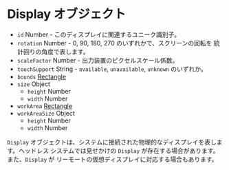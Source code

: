 # Display オブジェクト

* `id` Number - このディスプレイに関連するユニーク識別子。
* `rotation` Number - 0, 90, 180, 270 のいずれかで、スクリーンの回転を
  統計回りの角度で表します。
* `scaleFactor` Number - 出力装置のピクセルスケール係数。
* `touchSupport` String - `available`, `unavailable`, `unknown` のいずれか。
* `bounds` [Rectangle](rectangle.md)
* `size` Object
  * `height` Number
  * `width` Number
* `workArea` [Rectangle](rectangle.md)
* `workAreaSize` Object
  * `height` Number
  * `width` Number

`Display` オブジェクトは、システムに接続された物理的なディスプレイを表します。ヘッドレス
システムでは見せかけの `Display` が存在する場合があります。また、`Display` が
リーモートの仮想ディスプレイに対応する場合もあります。
